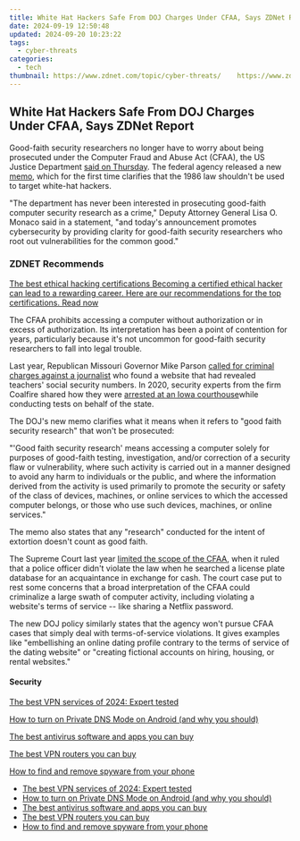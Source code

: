 ```yaml
---
title: White Hat Hackers Safe From DOJ Charges Under CFAA, Says ZDNet Report
date: 2024-09-19 12:50:48
updated: 2024-09-20 10:23:22
tags:
  - cyber-threats
categories:
  - tech
thumbnail: https://www.zdnet.com/topic/cyber-threats/    https://www.zdnet.com/a/img/resize/c816c82c86f3c1c9fbf3608f7349728493b7d591/2015/09/14/cc9231ad-b990-4d31-bc67-a59c67abf717/glowing-keyboard-hacker-security-620x465.jpg?width=170&height=96&fit=crop&auto=webp
---
```


## White Hat Hackers Safe From DOJ Charges Under CFAA, Says ZDNet Report

Good-faith security researchers no longer have to worry about being prosecuted under the Computer Fraud and Abuse Act (CFAA), the US Justice Department [said on Thursday](https://www.justice.gov/opa/pr/department-justice-announces-new-policy-charging-cases-under-computer-fraud-and-abuse-act). The federal agency released a new [memo](https://www.justice.gov/opa/press-release/file/1507126/download), which for the first time clarifies that the 1986 law shouldn't be used to target white-hat hackers. 

"The department has never been interested in prosecuting good-faith computer security research as a crime," Deputy Attorney General Lisa O. Monaco said in a statement, "and today's announcement promotes cybersecurity by providing clarity for good-faith security researchers who root out vulnerabilities for the common good."

### **ZDNET** Recommends

[The best ethical hacking certifications Becoming a certified ethical hacker can lead to a rewarding career. Here are our recommendations for the top certifications.  Read now](https://www.zdnet.com/article/best-ethical-hacking-certification/)

The CFAA prohibits accessing a computer without authorization or in excess of authorization. Its interpretation has been a point of contention for years, particularly because it's not uncommon for good-faith security researchers to fall into legal trouble. 

Last year, Republican Missouri Governor Mike Parson [called for criminal charges against a journalist](https://www.zdnet.com/article/court-rules-that-data-scraping-is-legal-in-linkedin-appeal/) who found a website that had revealed teachers' social security numbers. In 2020, security experts from the firm Coalfire shared how they were [arrested at an Iowa courthouse](https://www.zdnet.com/article/black-hat-when-penetration-testing-earns-you-a-felony-record/)while conducting tests on behalf of the state.

The DOJ's new memo clarifies what it means when it refers to "good faith security research" that won't be prosecuted: 

"'Good faith security research' means accessing a computer solely for purposes of good-faith testing, investigation, and/or correction of a security flaw or vulnerability, where such activity is carried out in a manner designed to avoid any harm to individuals or the public, and where the information derived from the activity is used primarily to promote the security or safety of the class of devices, machines, or online services to which the accessed computer belongs, or those who use such devices, machines, or online services."

The memo also states that any "research" conducted for the intent of extortion doesn't count as good faith. 

The Supreme Court last year [limited the scope of the CFAA](https://www.zdnet.com/article/us-supreme-court-limits-scope-of-cfaa-and-rules-bribing-cops-for-data-is-not-hacking/), when it ruled that a police officer didn't violate the law when he searched a license plate database for an acquaintance in exchange for cash. The court case put to rest some concerns that a broad interpretation of the CFAA could criminalize a large swath of computer activity, including violating a website's terms of service -- like sharing a Netflix password. 

The new DOJ policy similarly states that the agency won't pursue CFAA cases that simply deal with terms-of-service violations. It gives examples like "embellishing an online dating profile contrary to the terms of service of the dating website" or "creating fictional accounts on hiring, housing, or rental websites." 

#### Security

[The best VPN services of 2024: Expert tested](https://www.zdnet.com/article/best-vpn/ "The best VPN services of 2024: Expert tested")

[How to turn on Private DNS Mode on Android (and why you should)](https://www.zdnet.com/article/how-to-turn-on-private-dns-mode-on-android-and-why-you-should/ "How to turn on Private DNS Mode on Android (and why you should)")

[The best antivirus software and apps you can buy](https://www.zdnet.com/article/best-antivirus/ "The best antivirus software and apps you can buy")

[The best VPN routers you can buy](https://www.zdnet.com/article/best-vpn-router/ "The best VPN routers you can buy")

[How to find and remove spyware from your phone](https://www.zdnet.com/article/how-to-find-and-remove-spyware-from-your-phone/ "How to find and remove spyware from your phone")

* [The best VPN services of 2024: Expert tested](https://www.zdnet.com/article/best-vpn/ "The best VPN services of 2024: Expert tested")
* [How to turn on Private DNS Mode on Android (and why you should)](https://www.zdnet.com/article/how-to-turn-on-private-dns-mode-on-android-and-why-you-should/ "How to turn on Private DNS Mode on Android (and why you should)")
* [The best antivirus software and apps you can buy](https://www.zdnet.com/article/best-antivirus/ "The best antivirus software and apps you can buy")
* [The best VPN routers you can buy](https://www.zdnet.com/article/best-vpn-router/ "The best VPN routers you can buy")
* [How to find and remove spyware from your phone](https://www.zdnet.com/article/how-to-find-and-remove-spyware-from-your-phone/ "How to find and remove spyware from your phone")

<ins class="adsbygoogle"
     style="display:block"
     data-ad-format="autorelaxed"
     data-ad-client="ca-pub-7571918770474297"
     data-ad-slot="1223367746"></ins>



<ins class="adsbygoogle"
     style="display:block"
     data-ad-client="ca-pub-7571918770474297"
     data-ad-slot="8358498916"
     data-ad-format="auto"
     data-full-width-responsive="true"></ins>
